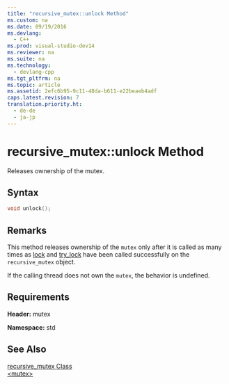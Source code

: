 ```yaml
---
title: "recursive_mutex::unlock Method"
ms.custom: na
ms.date: 09/19/2016
ms.devlang: 
  - C++
ms.prod: visual-studio-dev14
ms.reviewer: na
ms.suite: na
ms.technology: 
  - devlang-cpp
ms.tgt_pltfrm: na
ms.topic: article
ms.assetid: 2efc6b95-9c11-48da-b611-e22beaeb4adf
caps.latest.revision: 7
translation.priority.ht: 
  - de-de
  - ja-jp
---
```

# recursive_mutex::unlock Method
Releases ownership of the mutex.  
  
## Syntax  
  
```cpp  
void unlock();  
```  
  
## Remarks  
 This method releases ownership of the `mutex` only after it is called as many times as [lock](../vs140/recursive_mutex--lock-Method.md) and [try_lock](../vs140/recursive_mutex--try_lock-Method.md) have been called successfully on the `recursive_mutex` object.  
  
 If the calling thread does not own the `mutex`, the behavior is undefined.  
  
## Requirements  
 **Header:** mutex  
  
 **Namespace:** std  
  
## See Also  
 [recursive_mutex Class](../vs140/recursive_mutex-Class.md)   
 [<mutex\>](../vs140/-mutex-.md)